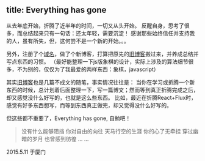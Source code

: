 ﻿title: Everything has gone
---
从去年底开始，折腾了近半年的时间，一切又从头开始。
反醒自身，思考了很多，而总结起来只有一句话：还太年轻，需要沉淀！
感谢那些始终信任并支持我的人，虽有所失，但，这何尝不是一个新的开始。。。

另外，注册了个[域名](http://www.ovaldi.org/)，做了个新博客，打算把原先的[旧博客](http://raoh.cnblogs.com/)搬过来，并养成总结并写点东西的习惯。
（最好能整理一下js版象棋的设计，实际上涉及的算法细节很多，不为别的，仅仅为了我最爱的两样东西：象棋，javascript）

其实[旧博客](http://raoh.cnblogs.com/)也是几篇不成文的随笔，事实情况往往是：
当你在学习或折腾一个新东西的时候，总计划着后面整理一下，写一篇博文；然而等到真正折腾完成之后，却又感觉没什么好写的，也就是这么些东西。
比如，最近在折腾React+Flux时，感觉有好多东西想写，而等到东西真正做完，却又觉得没什么好写的。

但这些都不重要了，Everything has gone, 自勉吧！

>没有什么能够阻挡
>你对自由的向往
>天马行空的生涯
>你的心了无牵挂
>穿过幽暗的岁月
>也曾感到彷徨
>... ...

2015.5.11 于厦门